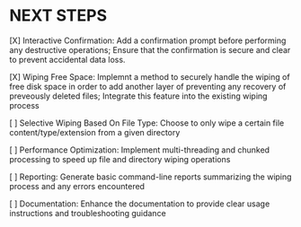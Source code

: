 # NEXT STEPS

[X] Interactive Confirmation:
    Add a confirmation prompt before performing any destructive operations;
    Ensure that the confirmation is secure and clear to prevent accidental data loss.

[X] Wiping Free Space:
    Implemnt a method to securely handle the wiping of free disk space in order to add another layer of preventing any recovery of preveously deleted files;
    Integrate this feature into the existing wiping process

[ ] Selective Wiping Based On File Type:
    Choose to only wipe a certain file content/type/extension from a given directory
    
[ ] Performance Optimization:
    Implement multi-threading and chunked processing to speed up file and directory wiping operations

[ ] Reporting:
    Generate basic command-line reports summarizing the wiping process and any errors encountered

[ ] Documentation:
    Enhance the documentation to provide clear usage instructions and troubleshooting guidance
